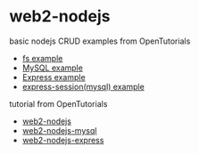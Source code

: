 # web2-nodejs
basic nodejs CRUD examples from OpenTutorials

- [fs example](https://github.com/uiyoung/web2-nodejs/tree/feature/fs)
- [MySQL example](https://github.com/uiyoung/web2-nodejs/tree/feature/mysql)
- [Express example](https://github.com/uiyoung/web2-nodejs/tree/feature/express)
- [express-session(mysql) example](https://github.com/uiyoung/web2-nodejs/tree/feature/express-session)

tutorial from OpenTutorials
- [web2-nodejs](https://opentutorials.org/course/3332)
- [web2-nodejs-mysql](https://opentutorials.org/course/3347)
- [web2-nodejs-express](https://opentutorials.org/course/3370)
